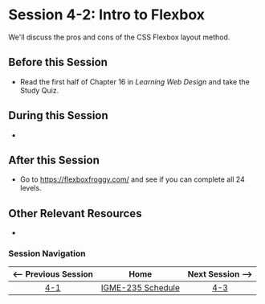 # Session 4-2: Intro to Flexbox

We'll discuss the pros and cons of the CSS Flexbox layout method.

## Before this Session
- Read the first half of Chapter 16 in *Learning Web Design* and take the Study Quiz.

## During this Session
- 

## After this Session
- Go to https://flexboxfroggy.com/ and see if you can complete all 24 levels.

## Other Relevant Resources
- 

### Session Navigation

| <-- Previous Session |               Home                  | Next Session --> |
|:--------------------:|:-----------------------------------:|:----------------:|
|  [4-1](4-1.md)       | [IGME-235 Schedule](../schedule.md) |   [4-3](4-3.md)  |
